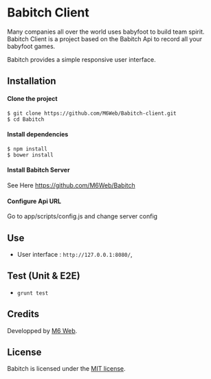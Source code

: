# Babitch Client

Many companies all over the world uses babyfoot to build team spirit. Babitch Client is a project based on the Babitch Api to record all your babyfoot games.

Babitch provides a simple responsive user interface.

## Installation

#### Clone the project

```
$ git clone https://github.com/M6Web/Babitch-client.git
$ cd Babitch
```

#### Install dependencies

```
$ npm install
$ bower install
```

#### Install Babitch Server

See Here https://github.com/M6Web/Babitch

#### Configure Api URL

Go to app/scripts/config.js and change server config

## Use

* User interface : `http://127.0.0.1:8080/`,

## Test (Unit & E2E)

* `grunt test`
 
## Credits

Developped by [M6 Web](http://tech.m6web.fr/).  

## License

Babitch is licensed under the [MIT license](LICENSE).
